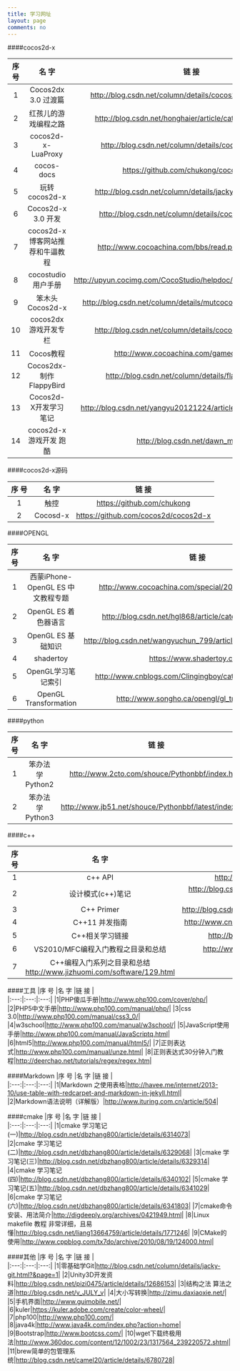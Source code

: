 ```yaml
---
title: 学习网址
layout: page
comments: no
---
```

####cocos2d-x

|序 号  |名 字   |链 接  |  
|:---:|:---:|:---:|
|1|Cocos2dx 3.0 过渡篇|<http://blog.csdn.net/column/details/cocos2dx-star530.html>|
|2|红孩儿的游戏编程之路|<http://blog.csdn.net/honghaier/article/category/1217322>|
|3|cocos2d-x-LuaProxy|<http://blog.csdn.net/column/details/cocosbuilder.html>|
|4|cocos-docs|<https://github.com/chukong/cocos-docs>|
|5|玩转cocos2d-x|<http://blog.csdn.net/column/details/jacky-cocos2dx.html>|
|6|Cocos2d-x 3.0 开发|<http://blog.csdn.net/column/details/cocos2d-x-3.html>|
|7|cocos2d-x 博客网站推荐和牛逼教程|<http://www.cocoachina.com/bbs/read.php?tid=194754>|
|8|cocostudio用户手册|<http://upyun.cocimg.com/CocoStudio/helpdoc/v1.0.0.0/zh/index.html>|
|9|笨木头Cocos2d-x|<http://blog.csdn.net/column/details/mutcocos2d-x.html?page=3>|
|10|cocos2dx游戏开发专栏|<http://blog.csdn.net/column/details/cocos2dx-itcast.html>|
|11| Cocos教程|<http://www.cocoachina.com/gamedev/cocos/>|
|12|Cocos2dx-制作FlappyBird|<http://blog.csdn.net/column/details/flappybird.html>|
|13|Cocos2d-X开发学习笔记|<http://blog.csdn.net/yangyu20121224/article/category/1499023>|
|14|cocos2d-x游戏开发 跑酷|<http://blog.csdn.net/dawn_moon>|

####cocos2d-x源码

|序 号  |名 字   |链 接  |  
|:---:|:---:|:---:|
|1|触控|<https://github.com/chukong>|
|2|Cocosd-x|<https://github.com/cocos2d/cocos2d-x>|

####OPENGL

|序 号  |名 字   |链 接  |  
|:---:|:---:|:---:|
|1|西蒙iPhone-OpenGL ES 中文教程专题|<http://www.cocoachina.com/special/2010/0126/404.html>|
|2|OpenGL ES 着色器语言|<http://blog.csdn.net/hgl868/article/category/1207789/2>|
|3|OpenGL ES 基础知识|<http://blog.csdn.net/wangyuchun_799/article/category/1122389/4>|
|4|shadertoy|<https://www.shadertoy.com/>|
|5|OpenGL学习笔记索引|<http://www.cnblogs.com/Clingingboy/category/265571.html>|
|6|OpenGL Transformation|<http://www.songho.ca/opengl/gl_transform.html>|



####python

|序 号  |名 字   |链 接  |  
|:---:|:---:|:---:|
|1|笨办法学 Python2|<http://www.2cto.com/shouce/Pythonbbf/index.html>|
|2|笨办法学 Python3|<http://www.jb51.net/shouce/Pythonbbf/latest/index.html>|


####c++

|序 号  |名 字   |链 接  |  
|:---:|:---:|:---:|
|1|c++ API|<http://www.cplusplus.com/reference/>|
|2|设计模式(c++)笔记|<http://blog.csdn.net/column/details/designnote.html?page=2>|
|3|C++ Primer|<http://blog.csdn.net/column/details/cplusplusprimer.html>|
|4|C++11 并发指南|<http://www.cnblogs.com/haippy/category/505027.html>|
|5|C++相关学习链接|<http://blog.xulingmin.com/c++/index.html>|
|6|VS2010/MFC编程入门教程之目录和总结|<http://www.jizhuomi.com/software/257.html>|
|7|C++编程入门系列之目录和总结<http://www.jizhuomi.com/software/129.html>|



####工具
|序 号  |名 字   |链 接  |  
|:---:|:---:|:---:|
|1|PHP傻瓜手册|<http://www.php100.com/cover/php/>|  
|2|PHP5中文手册|<http://www.php100.com/manual/php/>|
|3|css 3.0|<http://www.php100.com/manual/css3_0/>|  
|4|w3school|<http://www.php100.com/manual/w3school/>|
|5|JavaScript使用手册|<http://www.php100.com/manual/JavaScriptq.html>|  
|6|html5|<http://www.php100.com/manual/html5/>|
|7|正则表达式|<http://www.php100.com/manual/unze.html>|
|8|正则表达式30分钟入门教程|<http://deerchao.net/tutorials/regex/regex.htm>|


####Markdown
|序 号  |名 字   |链 接  |  
|:---:|:---:|:---:|
|1|Markdown 之使用表格|<http://havee.me/internet/2013-10/use-table-with-redcarpet-and-markdown-in-jekyll.html>|  
|2|Markdown语法说明（详解版）|<http://www.ituring.com.cn/article/504>|

####cmake
|序 号  |名 字   |链 接  |  
|:---:|:---:|:---:|
|1|cmake 学习笔记(一)|<http://blog.csdn.net/dbzhang800/article/details/6314073>|  
|2|cmake 学习笔记(二)|<http://blog.csdn.net/dbzhang800/article/details/6329068>|
|3|cmake 学习笔记(三)|<http://blog.csdn.net/dbzhang800/article/details/6329314>|
|4|cmake 学习笔记(四)|<http://blog.csdn.net/dbzhang800/article/details/6340102>|
|5|cmake 学习笔记(五)|<http://blog.csdn.net/dbzhang800/article/details/6341029>|
|6|cmake 学习笔记(六)|<http://blog.csdn.net/dbzhang800/article/details/6341803>|
|7|cmake命令 安装、用法简介|<http://digdeeply.org/archives/0421949.html>|
|8|Linux makefile 教程 非常详细，且易懂|<http://blog.csdn.net/liang13664759/article/details/1771246>|
|9|CMake的使用|<http://www.cppblog.com/tx7do/archive/2010/08/19/124000.html>|


####其他
|序 号  |名 字   |链 接  |  
|:---:|:---:|:---:|
|1|零基础学Git|<http://blog.csdn.net/column/details/jacky-git.html?&page=1>| 
|2|Unity3D开发资料|<http://blog.csdn.net/pizi0475/article/details/12686153>|
|3|结构之法 算法之道|<http://blog.csdn.net/v_JULY_v>|
|4|大小写转换|<http://zimu.daxiaoxie.net/>|
|5|手机界面|<http://www.guimobile.net/>|
|6|kuler|<https://kuler.adobe.com/create/color-wheel/>|
|7|php100|<http://www.php100.com/>|
|8|java4k|<http://www.java4k.com/index.php?action=home>|
|9|Bootstrap|<http://www.bootcss.com/>|
|10|wget下载终极用法|<http://www.360doc.com/content/12/1002/23/1317564_239220572.shtml>|
|11|brew简单的包管理系统|<http://blog.csdn.net/camel20/article/details/6780728>|






 